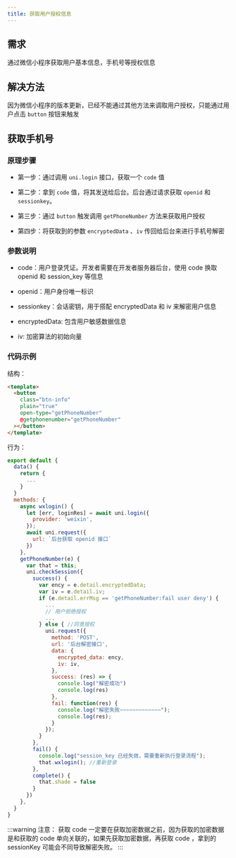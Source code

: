 ```yaml
---
title: 获取用户授权信息
---
```


## 需求

通过微信小程序获取用户基本信息，手机号等授权信息

## 解决方法

因为微信小程序的版本更新，已经不能通过其他方法来调取用户授权，只能通过用户点击 `button` 按钮来触发

## 获取手机号

### 原理步骤

- 第一步：通过调用 `uni.login` 接口，获取一个 `code` 值

- 第二步：拿到 `code` 值，将其发送给后台。后台通过请求获取 `openid` 和 `sessionkey`。

- 第三步：通过 `button` 触发调用 `getPhoneNumber` 方法来获取用户授权

- 第四步：将获取到的参数 `encryptedData` 、`iv` 传回给后台来进行手机号解密

### 参数说明

- code：用户登录凭证。开发者需要在开发者服务器后台，使用 code 换取 openid 和 session_key 等信息

- openid：用户身份唯一标识

- sessionkey：会话密钥，用于搭配 encryptedData 和 iv 来解密用户信息

- encryptedData: 包含用户敏感数据信息

- iv: 加密算法的初始向量

### 代码示例

结构：

```html
<template>
  <button
    class="btn-info"
    plain="true"
    open-type="getPhoneNumber"
    @getphonenumber="getPhoneNumber"
  ></button>
</template>
```

行为：

```js
export default {
  data() {
    return {
      ...
    }
  }
  methods: {
    async wxlogin() {
      let [err, loginRes] = await uni.login({
        provider: 'weixin',
      });
      await uni.request({
        url: `后台获取 openid 接口`
      })
    },
    getPhoneNumber(e) {
      var that = this;
      uni.checkSession({
        success() {
          var ency = e.detail.encryptedData;
          var iv = e.detail.iv;
          if (e.detail.errMsg == 'getPhoneNumber:fail user deny') {
            ...
            // 用户拒绝授权
            ...
          } else { //同意授权
            uni.request({
              method: 'POST',
              url: '后台解密接口',
              data: {
                encrypted_data: ency,
                iv: iv,
              },
              success: (res) => {
                console.log("解密成功")
                console.log(res)
              },
              fail: function(res) {
                console.log("解密失败~~~~~~~~~~~~~");
                console.log(res);
              }
            });
          }
        },
        fail() {
          console.log("session_key 已经失效，需要重新执行登录流程");
          that.wxlogin(); //重新登录
        },
        complete() {
          that.shade = false
        }
      })
    },
  }
}
```

:::warning 注意：
获取 code 一定要在获取加密数据之前，因为获取的加密数据是和获取的 code 单向关联的，如果先获取加密数据，再获取 code ，拿到的 sessionKey 可能会不同导致解密失败。
:::
